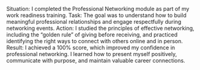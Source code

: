 Situation: I completed the Professional Networking module as part of my work readiness training.
Task: The goal was to understand how to build meaningful professional relationships and engage respectfully during networking events.
Action: I studied the principles of effective networking, including the “golden rule” of giving before receiving, and practiced identifying the right ways to connect with others online and in person.
Result: I achieved a 100% score, which improved my confidence in professional networking. I learned how to present myself positively, communicate with purpose, and maintain valuable career connections.
